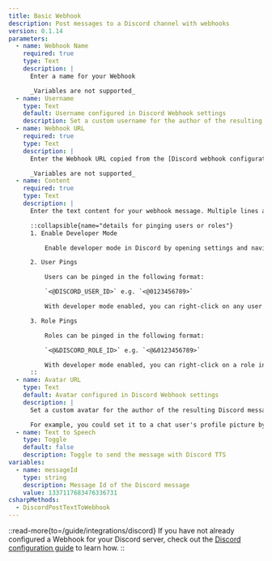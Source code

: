 ```yaml
---
title: Basic Webhook
description: Post messages to a Discord channel with webhooks
version: 0.1.14
parameters:
  - name: Webhook Name
    required: true
    type: Text
    description: |
      Enter a name for your Webhook

      _Variables are not supported_
  - name: Username
    type: Text
    default: Username configured in Discord Webhook settings
    description: Set a custom username for the author of the resulting Discord message
  - name: Webhook URL
    required: true
    type: Text
    description: |
      Enter the Webhook URL copied from the [Discord webhook configuration](/guide/integrations/discord)

      _Variables are not supported_
  - name: Content
    required: true
    type: Text
    description: |
      Enter the text content for your webhook message. Multiple lines and variables are supported.

      ::collapsible{name="details for pinging users or roles"}
      1. Enable Developer Mode

          Enable developer mode in Discord by opening settings and navigating to `App Settings -> Advanced`. Then, enable the `Developer Mode` toggle.

      2. User Pings

          Users can be pinged in the following format:

          `<@DISCORD_USER_ID>` e.g. `<@0123456789>`

          With developer mode enabled, you can right-click on any user in discord, and click `Copy ID` to obtain their user ID.

      3. Role Pings

          Roles can be pinged in the following format:

          `<@&DISCORD_ROLE_ID>` e.g. `<@&0123456789>`

          With developer mode enabled, you can right-click on a role in the server settings area, and click `Copy ID` to obtain its ID.
      ::
  - name: Avatar URL
    type: Text
    default: Avatar configured in Discord Webhook settings
    description: |
      Set a custom avatar for the author of the resulting Discord message

      For example, you could set it to a chat user's profile picture by using the [Get User Info for Target](/api/sub-actions/twitch/user/get-user-info-for-target) Sub-Action and then using the `%targetUserProfileImageUrl%` variable.
  - name: Text to Speech
    type: Toggle
    default: false
    description: Toggle to send the message with Discord TTS
variables:
  - name: messageId
    type: string
    description: Message Id of the Discord message
    value: 1337117683476336731
csharpMethods:
  - DiscordPostTextToWebhook
---
```


::read-more{to=/guide/integrations/discord}
If you have not already configured a Webhook for your Discord server, check out the
[Discord configuration guide](/guide/integrations/discord) to learn how.
::
